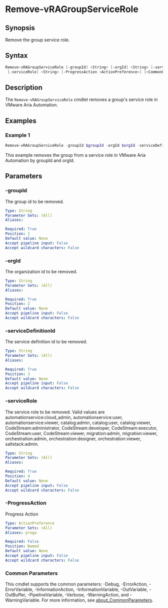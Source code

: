 # Remove-vRAGroupServiceRole

## Synopsis

Remove the group service role.

## Syntax

```powershell
Remove-vRAGroupServiceRole [-groupId] <String> [-orgId] <String> [-serviceDefinitionId] <String>
 [-serviceRole] <String> [-ProgressAction <ActionPreference>] [<CommonParameters>]
```

## Description

The `Remove-vRAGroupServiceRole` cmdlet removes a group's service role in VMware Aria Automation.

## Examples

### Example 1

```powershell
Remove-vRAGroupServiceRole -groupId $groupId -orgId $orgId -serviceDefinitionId $serviceDefinitionId -serviceRole $serviceRole
```

This example removes the group from a service role in VMware Aria Automation by groupId and orgId.

## Parameters

### -groupId

The group id to be removed.

```yaml
Type: String
Parameter Sets: (All)
Aliases:

Required: True
Position: 1
Default value: None
Accept pipeline input: False
Accept wildcard characters: False
```

### -orgId

The organization id to be removed.

```yaml
Type: String
Parameter Sets: (All)
Aliases:

Required: True
Position: 2
Default value: None
Accept pipeline input: False
Accept wildcard characters: False
```

### -serviceDefinitionId

The service definition id to be removed.

```yaml
Type: String
Parameter Sets: (All)
Aliases:

Required: True
Position: 3
Default value: None
Accept pipeline input: False
Accept wildcard characters: False
```

### -serviceRole

The service role to be removed. Valid values are automationservice:cloud_admin, automationservice:user, automationservice:viewer, catalog:admin, catalog:user, catalog:viewer, CodeStream:administrator, CodeStream:developer, CodeStream:executor, CodeStream:user, CodeStream:viewer, migration:admin, migration:viewer, orchestration:admin, orchestration:designer, orchestration:viewer, saltstack:admin.

```yaml
Type: String
Parameter Sets: (All)
Aliases:

Required: True
Position: 4
Default value: None
Accept pipeline input: False
Accept wildcard characters: False
```

### -ProgressAction

Progress Action

```yaml
Type: ActionPreference
Parameter Sets: (All)
Aliases: proga

Required: False
Position: Named
Default value: None
Accept pipeline input: False
Accept wildcard characters: False
```

### Common Parameters

This cmdlet supports the common parameters: -Debug, -ErrorAction, -ErrorVariable, -InformationAction, -InformationVariable, -OutVariable, -OutBuffer, -PipelineVariable, -Verbose, -WarningAction, and -WarningVariable. For more information, see [about_CommonParameters](http://go.microsoft.com/fwlink/?LinkID=113216).

